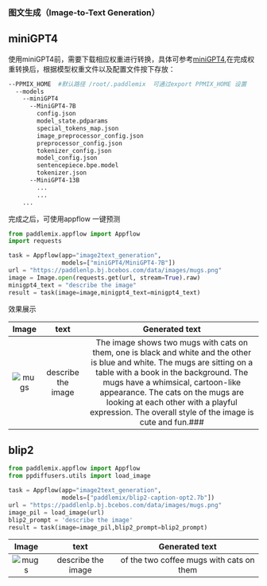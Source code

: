 

### 图文生成（Image-to-Text Generation）

## miniGPT4
使用miniGPT4前，需要下载相应权重进行转换，具体可参考[miniGPT4](../../paddlemix/examples/minigpt4/README.md),在完成权重转换后，根据模型权重文件以及配置文件按下存放：
```bash
--PPMIX_HOME  #默认路径 /root/.paddlemix  可通过export PPMIX_HOME 设置
  --models
    --miniGPT4
      --MiniGPT4-7B
        config.json
        model_state.pdparams
        special_tokens_map.json
        image_preprocessor_config.json
        preprocessor_config.json
        tokenizer_config.json
        model_config.json
        sentencepiece.bpe.model
        tokenizer.json
      --MiniGPT4-13B
        ...
        ...
    ...

```
完成之后，可使用appflow 一键预测
```python
from paddlemix.appflow import Appflow
import requests

task = Appflow(app="image2text_generation",
               models=["miniGPT4/MiniGPT4-7B"])
url = "https://paddlenlp.bj.bcebos.com/data/images/mugs.png"
image = Image.open(requests.get(url, stream=True).raw)
minigpt4_text = "describe the image"
result = task(image=image,minigpt4_text=minigpt4_text)
```

效果展示

<div align="center">

| Image | text | Generated text|
|:----:|:----:|:----:|
|![mugs](https://github.com/LokeZhou/PaddleMIX/assets/13300429/b5a95002-bb30-4683-8e62-ed21879f24e1) | describe the image|The image shows two mugs with cats on them, one is black and white and the other is blue and white. The mugs are sitting on a table with a book in the background. The mugs have a whimsical, cartoon-like appearance. The cats on the mugs are looking at each other with a playful expression. The overall style of the image is cute and fun.###|
</div>

## blip2

```python
from paddlemix.appflow import Appflow
from ppdiffusers.utils import load_image

task = Appflow(app="image2text_generation",
               models=["paddlemix/blip2-caption-opt2.7b"])
url = "https://paddlenlp.bj.bcebos.com/data/images/mugs.png"
image_pil = load_image(url)
blip2_prompt = 'describe the image'
result = task(image=image_pil,blip2_prompt=blip2_prompt)
```

| Image | text | Generated text|
|:----:|:----:|:----:|
|![mugs](https://github.com/LokeZhou/PaddleMIX/assets/13300429/b5a95002-bb30-4683-8e62-ed21879f24e1) | describe the image|of the two coffee mugs with cats on them|
</div>
